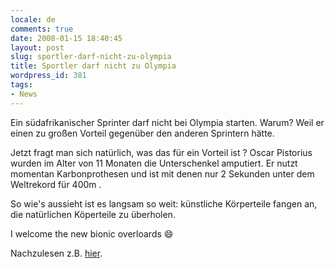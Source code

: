 ```yaml
---
locale: de
comments: true
date: 2008-01-15 18:40:45
layout: post
slug: sportler-darf-nicht-zu-olympia
title: Sportler darf nicht zu Olympia
wordpress_id: 381
tags:
- News
---
```


Ein südafrikanischer Sprinter darf nicht bei Olympia starten. Warum? Weil er
einen zu großen Vorteil gegenüber den anderen Sprintern hätte. 

Jetzt fragt man sich natürlich, was das für ein Vorteil ist ? Oscar Pistorius
wurden im Alter von 11 Monaten die Unterschenkel amputiert. Er nutzt momentan
Karbonprothesen und ist mit denen nur 2 Sekunden unter dem Weltrekord für 400m
.

So wie's aussieht ist es langsam so weit: künstliche Körperteile fangen an, die
natürlichen Köperteile zu überholen.

I welcome the new bionic overloards :smile:

Nachzulesen z.B.
[hier](http://www.welt.de/welt_print/article1475643/Studie_beendet_Olympiatraum_von_Pistorius.html).

